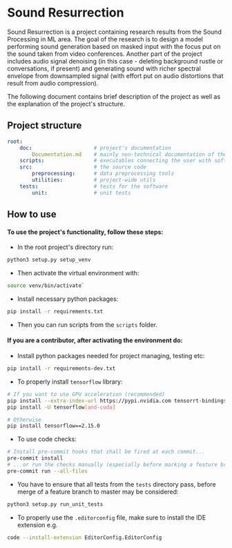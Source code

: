 # Sound Resurrection

Sound Resurrection is a project containing research results from the Sound Processing in ML area. The goal of the research is to design a model performing sound generation based on masked input with the focus put on the sound taken from video conferences. Another part of the project includes audio signal denoising (in this case - deleting background rustle or conversations, if present) and generating sound with richer spectral envelope from downsampled signal (with effort put on audio distortions that result from audio compression).

The following document contains brief description of the project as well as the explanation of the project's structure.

## Project structure

```yaml
root:
    doc:                    # project's documentation
        Documentation.md    # mainly non-technical documentation of the project
    scripts:                # executables connecting the user with software modules
    src:                    # the source code
        preprocessing:      # data preprocessing tools
        utilities:          # project-wide utils
    tests:                  # tests for the software
        unit:               # unit tests
```

## How to use

#### To use the project's functionality, follow these steps:

- In the root project's directory run:

```bash
python3 setup.py setup_venv
```

- Then activate the virtual environment with:
```bash
source venv/bin/activate`
```

- Install necessary python packages:
```bash
pip install -r requirements.txt
```

- Then you can run scripts from the `scripts` folder.

#### If you are a contributor, after activating the environment do:

- Install python packages needed for project managing, testing etc:
```bash
pip install -r requirements-dev.txt
```

- To properly install `tensorflow` library:
```bash
# If you want to use GPU acceleration (recommended)
pip install --extra-index-url https://pypi.nvidia.com tensorrt-bindings==8.6.1 tensorrt-libs==8.6.1
pip install -U tensorflow[and-cuda]

# Otherwise
pip install tensorflow==2.15.0
```

- To use code checks:
```bash
# Install pre-commit hooks that shall be fired at each commit...
pre-commit install
# ...or run the checks manually (especially before marking a feature branch as ready)
pre-commit run --all-files
```

- You have to ensure that all tests from the `tests` directory pass, before merge of a feature branch to master may be considered:
```bash
python3 setup.py run_unit_tests
```

- To properly use the `.editorconfig` file, make sure to install the IDE extension e.g.
```bash
code --install-extension EditorConfig.EditorConfig
```
